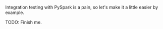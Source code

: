 Integration testing with PySpark is a pain, so let's make it a little easier
by example.

TODO: Finish me.

